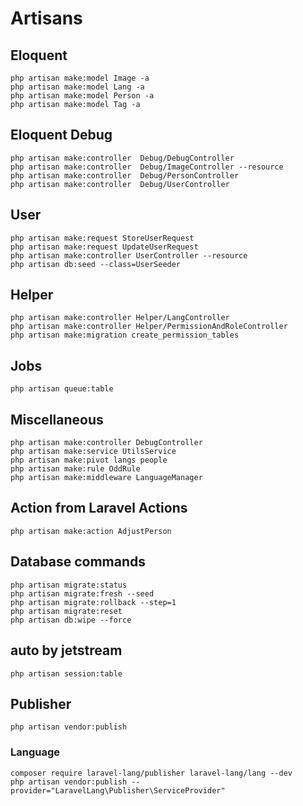 # Artisans

## Eloquent

```terminal
php artisan make:model Image -a
php artisan make:model Lang -a
php artisan make:model Person -a
php artisan make:model Tag -a
```

## Eloquent Debug

```terminal
php artisan make:controller  Debug/DebugController
php artisan make:controller  Debug/ImageController --resource
php artisan make:controller  Debug/PersonController
php artisan make:controller  Debug/UserController
```

## User

```terminal
php artisan make:request StoreUserRequest
php artisan make:request UpdateUserRequest
php artisan make:controller UserController --resource
php artisan db:seed --class=UserSeeder
```

## Helper

```
php artisan make:controller Helper/LangController
php artisan make:controller Helper/PermissionAndRoleController
php artisan make:migration create_permission_tables
```

## Jobs

```
php artisan queue:table
```

## Miscellaneous

```terminal
php artisan make:controller DebugController
php artisan make:service UtilsService
php artisan make:pivot langs people
php artisan make:rule OddRule
php artisan make:middleware LanguageManager
```

## Action from Laravel Actions

```terminal
php artisan make:action AdjustPerson
```

## Database commands

```terminal
php artisan migrate:status
php artisan migrate:fresh --seed
php artisan migrate:rollback --step=1
php artisan migrate:reset
php artisan db:wipe --force
```

## auto by jetstream

```terminal
php artisan session:table
```

## Publisher

```terminal
php artisan vendor:publish
```

### Language

```terminal
composer require laravel-lang/publisher laravel-lang/lang --dev
php artisan vendor:publish --provider="LaravelLang\Publisher\ServiceProvider"
```
